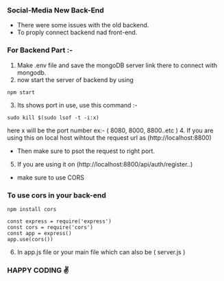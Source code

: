 ### Social-Media New Back-End

* There were some issues with the old backend.
* To proply connect backend nad front-end.

### For Backend Part :-

1. Make .env file and save the mongoDB server link there to connect with mongodb.
2. now start the server of backend by using 
```
npm start
```
3. Its shows port in use, use this command :-
```
sudo kill $(sudo lsof -t -i:x)
``` 
here x will be the port number ex:- ( 8080, 8000, 8800..etc ) 
4. If you are using this on local host wihtout the request url as (http://localhost:8800)
- Then make sure to psot the request to right port.
5. If you are using it on (http://localhost:8800/api/auth/register..)
- make sure to use CORS

### To use cors in your back-end

```
npm install cors
```
```
const express = require('express')
const cors = require('cors')
const app = express()
app.use(cors())
```

6. In app.js file or your main file which can also be ( server.js )


### HAPPY CODING ✌️